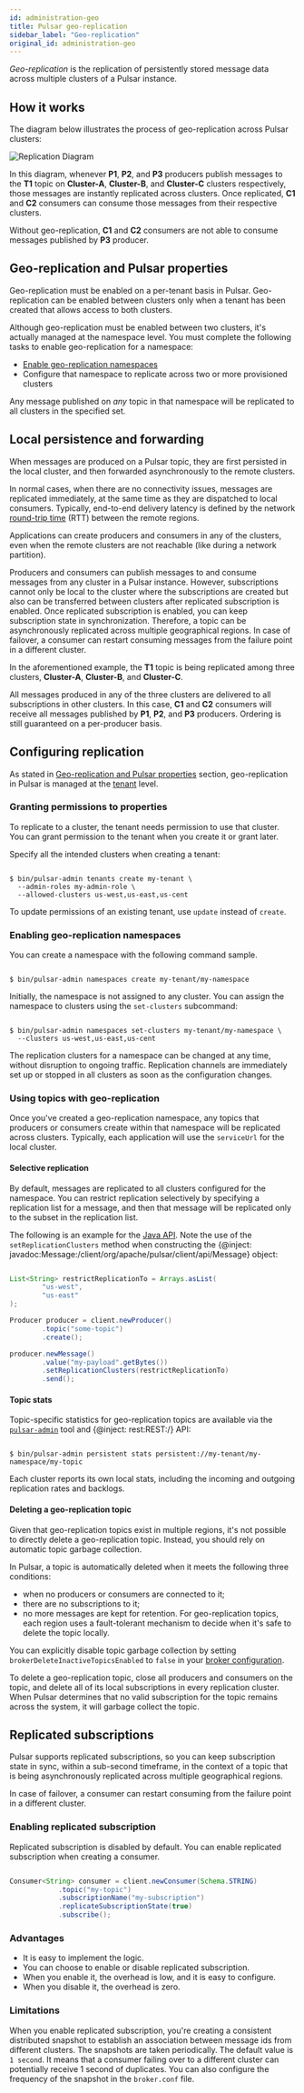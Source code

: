 ```yaml
---
id: administration-geo
title: Pulsar geo-replication
sidebar_label: "Geo-replication"
original_id: administration-geo
---
```


*Geo-replication* is the replication of persistently stored message data across multiple clusters of a Pulsar instance.

## How it works

The diagram below illustrates the process of geo-replication across Pulsar clusters:

![Replication Diagram](/assets/geo-replication.png)

In this diagram, whenever **P1**, **P2**, and **P3** producers publish messages to the **T1** topic on **Cluster-A**, **Cluster-B**, and **Cluster-C** clusters respectively, those messages are instantly replicated across clusters. Once replicated, **C1** and **C2** consumers can consume those messages from their respective clusters.

Without geo-replication, **C1** and **C2** consumers are not able to consume messages published by **P3** producer.

## Geo-replication and Pulsar properties

Geo-replication must be enabled on a per-tenant basis in Pulsar. Geo-replication can be enabled between clusters only when a tenant has been created that allows access to both clusters.

Although geo-replication must be enabled between two clusters, it's actually managed at the namespace level. You must complete the following tasks to enable geo-replication for a namespace:

* [Enable geo-replication namespaces](#enabling-geo-replication-namespaces)
* Configure that namespace to replicate across two or more provisioned clusters

Any message published on *any* topic in that namespace will be replicated to all clusters in the specified set.

## Local persistence and forwarding

When messages are produced on a Pulsar topic, they are first persisted in the local cluster, and then forwarded asynchronously to the remote clusters.

In normal cases, when there are no connectivity issues, messages are replicated immediately, at the same time as they are dispatched to local consumers. Typically, end-to-end delivery latency is defined by the network [round-trip time](https://en.wikipedia.org/wiki/Round-trip_delay_time) (RTT) between the remote regions.

Applications can create producers and consumers in any of the clusters, even when the remote clusters are not reachable (like during a network partition).

Producers and consumers can publish messages to and consume messages from any cluster in a Pulsar instance. However, subscriptions cannot only be local to the cluster where the subscriptions are created but also can be transferred between clusters after replicated subscription is enabled. Once replicated subscription is enabled, you can keep subscription state in synchronization. Therefore, a topic can be asynchronously replicated across multiple geographical regions. In case of failover, a consumer can restart consuming messages from the failure point in a different cluster.

In the aforementioned example, the **T1** topic is being replicated among three clusters, **Cluster-A**, **Cluster-B**, and **Cluster-C**.

All messages produced in any of the three clusters are delivered to all subscriptions in other clusters. In this case, **C1** and **C2** consumers will receive all messages published by **P1**, **P2**, and **P3** producers. Ordering is still guaranteed on a per-producer basis.

## Configuring replication

As stated in [Geo-replication and Pulsar properties](#geo-replication-and-pulsar-properties) section, geo-replication in Pulsar is managed at the [tenant](reference-terminology.md#tenant) level.

### Granting permissions to properties

To replicate to a cluster, the tenant needs permission to use that cluster. You can grant permission to the tenant when you create it or grant later.

Specify all the intended clusters when creating a tenant:

```shell

$ bin/pulsar-admin tenants create my-tenant \
  --admin-roles my-admin-role \
  --allowed-clusters us-west,us-east,us-cent

```

To update permissions of an existing tenant, use `update` instead of `create`.

### Enabling geo-replication namespaces

You can create a namespace with the following command sample.

```shell

$ bin/pulsar-admin namespaces create my-tenant/my-namespace

```

Initially, the namespace is not assigned to any cluster. You can assign the namespace to clusters using the `set-clusters` subcommand:

```shell

$ bin/pulsar-admin namespaces set-clusters my-tenant/my-namespace \
  --clusters us-west,us-east,us-cent

```

The replication clusters for a namespace can be changed at any time, without disruption to ongoing traffic. Replication channels are immediately set up or stopped in all clusters as soon as the configuration changes.

### Using topics with geo-replication

Once you've created a geo-replication namespace, any topics that producers or consumers create within that namespace will be replicated across clusters. Typically, each application will use the `serviceUrl` for the local cluster.

#### Selective replication

By default, messages are replicated to all clusters configured for the namespace. You can restrict replication selectively by specifying a replication list for a message, and then that message will be replicated only to the subset in the replication list.

The following is an example for the [Java API](client-libraries-java). Note the use of the `setReplicationClusters` method when constructing the {@inject: javadoc:Message:/client/org/apache/pulsar/client/api/Message} object:

```java

List<String> restrictReplicationTo = Arrays.asList(
        "us-west",
        "us-east"
);

Producer producer = client.newProducer()
        .topic("some-topic")
        .create();

producer.newMessage()
        .value("my-payload".getBytes())
        .setReplicationClusters(restrictReplicationTo)
        .send();

```

#### Topic stats

Topic-specific statistics for geo-replication topics are available via the [`pulsar-admin`](reference-pulsar-admin) tool and {@inject: rest:REST:/} API:

```shell

$ bin/pulsar-admin persistent stats persistent://my-tenant/my-namespace/my-topic

```

Each cluster reports its own local stats, including the incoming and outgoing replication rates and backlogs.

#### Deleting a geo-replication topic

Given that geo-replication topics exist in multiple regions, it's not possible to directly delete a geo-replication topic. Instead, you should rely on automatic topic garbage collection.

In Pulsar, a topic is automatically deleted when it meets the following three conditions:
- when no producers or consumers are connected to it;
- there are no subscriptions to it;
- no more messages are kept for retention. 
For geo-replication topics, each region uses a fault-tolerant mechanism to decide when it's safe to delete the topic locally.

You can explicitly disable topic garbage collection by setting `brokerDeleteInactiveTopicsEnabled` to `false` in your [broker configuration](reference-configuration.md#broker).

To delete a geo-replication topic, close all producers and consumers on the topic, and delete all of its local subscriptions in every replication cluster. When Pulsar determines that no valid subscription for the topic remains across the system, it will garbage collect the topic.

## Replicated subscriptions

Pulsar supports replicated subscriptions, so you can keep subscription state in sync, within a sub-second timeframe, in the context of a topic that is being asynchronously replicated across multiple geographical regions.

In case of failover, a consumer can restart consuming from the failure point in a different cluster. 

### Enabling replicated subscription

Replicated subscription is disabled by default. You can enable replicated subscription when creating a consumer. 

```java

Consumer<String> consumer = client.newConsumer(Schema.STRING)
            .topic("my-topic")
            .subscriptionName("my-subscription")
            .replicateSubscriptionState(true)
            .subscribe();

```

### Advantages

 * It is easy to implement the logic. 
 * You can choose to enable or disable replicated subscription.
 * When you enable it, the overhead is low, and it is easy to configure. 
 * When you disable it, the overhead is zero.

### Limitations

When you enable replicated subscription, you're creating a consistent distributed snapshot to establish an association between message ids from different clusters. The snapshots are taken periodically. The default value is `1 second`. It means that a consumer failing over to a different cluster can potentially receive 1 second of duplicates. You can also configure the frequency of the snapshot in the `broker.conf` file.